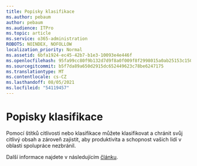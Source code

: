 ```yaml
---
title: Popisky klasifikace
ms.author: pebaum
author: pebaum
ms.audience: ITPro
ms.topic: article
ms.service: o365-administration
ROBOTS: NOINDEX, NOFOLLOW
localization_priority: Normal
ms.assetid: 6bfa1924-ec45-42b7-b1e3-10093e4e446f
ms.openlocfilehash: 95fa99cc80f9b132d7d9f8a0f009f8f2998015a0ab25153c150c4f9e7f9291dc
ms.sourcegitcommit: b5f7da89a650d2915dc652449623c78be6247175
ms.translationtype: MT
ms.contentlocale: cs-CZ
ms.lasthandoff: 08/05/2021
ms.locfileid: "54119457"
---
```

# <a name="classification-labels"></a>Popisky klasifikace

Pomocí štítků citlivosti nebo klasifikace můžete klasifikovat a chránit svůj citlivý obsah a zároveň zajistit, aby produktivita a schopnost vašich lidí v oblasti spolupráce nezbránil.

Další informace najdete v následujícím [článku](https://docs.microsoft.com/microsoft-365/compliance/sensitivity-labels).
